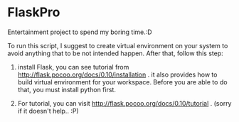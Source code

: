# FlaskPro
Entertainment project to spend my boring time.:D

To run this script, I suggest to create virtual environment on your system to
avoid anything that to be not intended happen. After that, follow this step:

1. install Flask, you can see tutorial from http://flask.pocoo.org/docs/0.10/installation .
it also provides how to build virtual environment for your workspace. Before
you are able to do that, you must install python first.

2. For tutorial, you can visit http://flask.pocoo.org/docs/0.10/tutorial . (sorry if it doesn't help.. :P)
